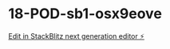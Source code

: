# 18-POD-sb1-osx9eove

[Edit in StackBlitz next generation editor ⚡️](https://stackblitz.com/~/github.com/kevintashcmo/18-POD-sb1-osx9eove)